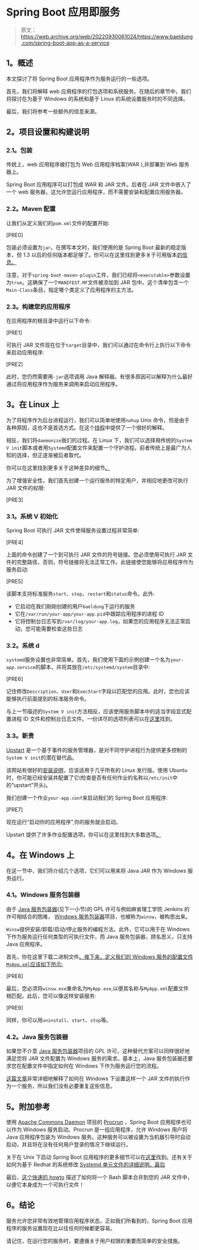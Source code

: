 # Spring Boot 应用即服务

> 原文：<https://web.archive.org/web/20220930061024/https://www.baeldung.com/spring-boot-app-as-a-service>

## **1。概述**

本文探讨了将 Spring Boot 应用程序作为服务运行的一些选项。

首先，我们将解释 web 应用程序的打包选项和系统服务。在随后的章节中，我们将探讨在为基于 Windows 的系统和基于 Linux 的系统设置服务时的不同选择。

最后，我们将参考一些额外的信息来源。

## **2。项目设置和构建说明**

### **2.1。包装**

传统上，web 应用程序被打包为 Web 应用程序档案(WAR ),并部署到 Web 服务器上。

Spring Boot 应用程序可以打包成 WAR 和 JAR 文件。后者在 JAR 文件中嵌入了一个 web 服务器，这允许您运行应用程序，而不需要安装和配置应用服务器。

### **2.2。Maven 配置**

让我们从定义我们的`pom.xml`文件的配置开始:

[PRE0]

包装必须设置为`jar`。在撰写本文时，我们使用的是 Spring Boot 最新的稳定版本，但 1.3 以后的任何版本都足够了。你可以在这里找到更多关于可用版本[的信息。](https://web.archive.org/web/20220707143823/https://spring.io/projects/spring-boot)

注意，对于`spring-boot-maven-plugin`工件，我们已经将`<executable>`参数设置为`true`。这确保了一个`MANIFEST.MF`文件被添加到 JAR 包中。这个清单包含一个`Main-Class`条目，指定哪个类定义了应用程序的主方法。

### **2.3。构建您的应用程序**

在应用程序的根目录中运行以下命令:

[PRE1]

可执行 JAR 文件现在位于`target`目录中，我们可以通过在命令行上执行以下命令来启动应用程序:

[PRE2]

此时，您仍然需要用`-jar`选项调用 Java 解释器。有很多原因可以解释为什么最好通过将应用程序作为服务来调用来启动应用程序。

## **3。在 Linux 上**

为了将程序作为后台进程运行，我们可以简单地使用`nohup` Unix 命令，但是由于各种原因，这也不是首选方式。在这个[线程](https://web.archive.org/web/20220707143823/https://stackoverflow.com/questions/958249/whats-the-difference-between-nohup-and-a-daemon)中提供了一个很好的解释。

相反，我们将`daemonize`我们的过程。在 Linux 下，我们可以选择用传统的`System V init`脚本或者用`Systemd`配置文件来配置一个守护进程。前者传统上是最广为人知的选择，但正逐渐被后者取代。

你可以在这里找到更多关于这种差异的细节[。](https://web.archive.org/web/20220707143823/http://www.tecmint.com/systemd-replaces-init-in-linux/)

为了增强安全性，我们首先创建一个运行服务的特定用户，并相应地更改可执行 JAR 文件的权限:

[PRE3]

### **3.1。系统 V 初始化**

Spring Boot 可执行 JAR 文件使得服务设置过程非常简单:

[PRE4]

上面的命令创建了一个到可执行 JAR 文件的符号链接。您必须使用可执行 JAR 文件的完整路径，否则，符号链接将无法正常工作。此链接使您能够将应用程序作为服务启动:

[PRE5]

该脚本支持标准服务`start`、`stop`、`restart`和`status`命令。此外:

*   它启动在我们刚刚创建的用户`baeldung`下运行的服务
*   它在`/var/run/your-app/your-app.pid`中跟踪应用程序的进程 ID
*   它将控制台日志写到`/var/log/your-app.log`，如果您的应用程序无法正常启动，您可能需要检查这些日志

### **3.2。系统 d**

`systemd`服务设置也非常简单。首先，我们使用下面的示例创建一个名为`your-app.service`的脚本，并将其放在`/etc/systemd/system`目录中:

[PRE6]

记住修改`Description`、`User`和`ExecStart`字段以匹配您的应用。此时，您也应该能够执行前面提到的标准服务命令。

与上一节描述的`System V init`方法相反，应该使用服务脚本中的适当字段显式配置进程 ID 文件和控制台日志文件。一份详尽的选项列表可以在[这里](https://web.archive.org/web/20220707143823/https://www.freedesktop.org/software/systemd/man/systemd.service.html)找到。

### **3.3。新贵**

[Upstart](https://web.archive.org/web/20220707143823/http://upstart.ubuntu.com/) 是一个基于事件的服务管理器，是对不同守护进程行为提供更多控制的`System V init`的潜在替代品。

该网站有很好的[安装说明](https://web.archive.org/web/20220707143823/http://upstart.ubuntu.com/getting-started.html)，应该适用于几乎所有的 Linux 发行版。使用 Ubuntu 时，你可能已经安装并配置了它(检查是否有任何作业的名称以`/etc/init`中的“upstart”开头)。

我们创建一个作业`your-app.conf`来启动我们的 Spring Boot 应用程序:

[PRE7]

现在运行“启动你的应用程序”,你的服务就会启动。

Upstart 提供了许多作业配置选项，你可以在这里找到大多数选项[。](https://web.archive.org/web/20220707143823/http://upstart.ubuntu.com/cookbook/)

## **4。在 Windows 上**

在这一节中，我们将介绍几个选项，它们可以用来将 Java JAR 作为 Windows 服务运行。

### **4.1。Windows 服务包装器**

由于 [Java 服务包装器](https://web.archive.org/web/20220707143823/http://wrapper.tanukisoftware.org/doc/english/index.html)(见下一小节)的 GPL 许可与例如麻省理工学院 Jenkins 的许可相结合的困难， [Windows 服务包装器](https://web.archive.org/web/20220707143823/https://github.com/kohsuke/winsw)项目，也被称为`winsw`，被构思出来。

`Winsw`提供安装/卸载/启动/停止服务的编程方法。此外，它可以用于在 Windows 下作为服务运行任何类型的可执行文件，而 Java 服务包装器，顾名思义，只支持 Java 应用程序。

首先，你在这里下载二进制文件[。接下来，定义我们的 Windows 服务的配置文件`MyApp.xml`应该如下所示:](https://web.archive.org/web/20220707143823/https://repo.jenkins-ci.org/releases/com/sun/winsw/winsw/)

[PRE8]

最后，您必须将`winsw.exe`重命名为`MyApp.exe`,以便其名称与`MyApp.xml`配置文件相匹配。此后，您可以像这样安装服务:

[PRE9]

同样，你可以用`uninstall`、`start`、`stop`等。

### **4.2。Java 服务包装器**

如果您不介意 [Java 服务包装器](https://web.archive.org/web/20220707143823/http://wrapper.tanukisoftware.org/doc/english/index.html)项目的 GPL 许可，这种替代方案可以同样很好地满足您将 JAR 文件配置为 Windows 服务的需求。基本上，Java 服务包装器还要求您在配置文件中指定如何在 Windows 下作为服务运行您的流程。

[这篇文章](https://web.archive.org/web/20220707143823/http://edn.embarcadero.com/article/32068)非常详细地解释了如何在 Windows 下设置这样一个 JAR 文件的执行作为一个服务，所以我们没有必要重复这些信息。

## **5。附加参考**

使用 [Apache Commons Daemon](https://web.archive.org/web/20220707143823/https://commons.apache.org/daemon/index.html) 项目的 [Procrun](https://web.archive.org/web/20220707143823/https://commons.apache.org/proper/commons-daemon/procrun.html) ，Spring Boot 应用程序也可以作为 Windows 服务启动。Procrun 是一组应用程序，允许 Windows 用户将 Java 应用程序包装为 Windows 服务。这种服务可以被设置为当机器引导时自动启动，并且将在没有任何用户登录的情况下继续运行。

关于在 Unix 下启动 Spring Boot 应用程序的更多细节可以在[这里](https://web.archive.org/web/20220707143823/https://docs.spring.io/spring-boot/docs/current/reference/html/deployment-install.html)找到。还有关于如何为基于 Redhat 的系统修改 [Systemd 单元文件的详细说明。最后](https://web.archive.org/web/20220707143823/https://access.redhat.com/documentation/en-us/red_hat_enterprise_linux/7/html/system_administrators_guide/chap-managing_services_with_systemd)

最后，[这个快速的 howto](https://web.archive.org/web/20220707143823/https://coderwall.com/p/ssuaxa/how-to-make-a-jar-file-linux-executable) 描述了如何将一个 Bash 脚本合并到您的 JAR 文件中，以便它本身成为一个可执行文件！

## **6。结论**

服务允许您非常有效地管理应用程序状态，正如我们所看到的，Spring Boot 应用程序的服务设置现在比以往任何时候都更容易。

请记住，在运行您的服务时，要遵循关于用户权限的重要而简单的安全措施。
